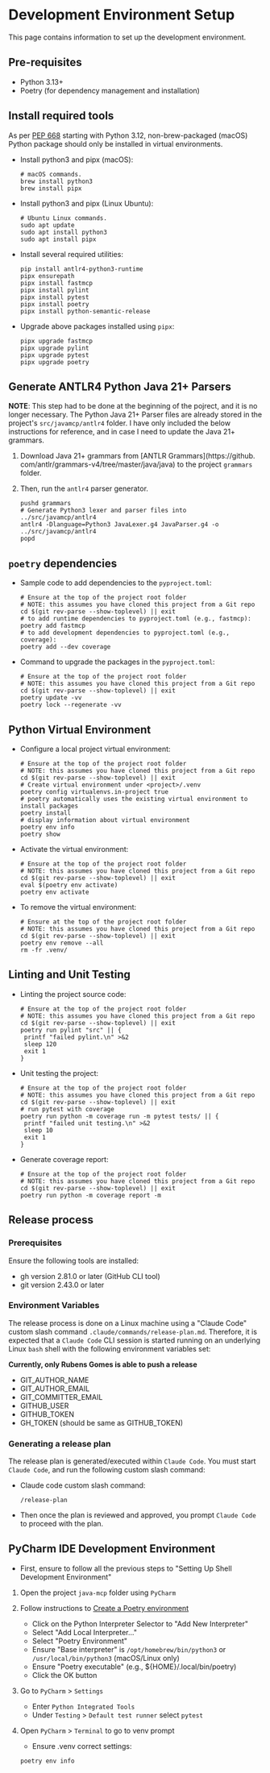 # Development Environment Setup

This page contains information to set up the development environment.

## Pre-requisites

- Python 3.13+
- Poetry (for dependency management and installation)

## Install required tools

As per [PEP 668](https://peps.python.org/pep-0668/) starting with Python 3.12,
non-brew-packaged (macOS) Python package should only be installed in
virtual environments.

- Install python3 and pipx (macOS):

    ```shell
    # macOS commands.
    brew install python3
    brew install pipx
    ```

- Install python3 and pipx (Linux Ubuntu):

    ```shell
    # Ubuntu Linux commands.
    sudo apt update
    sudo apt install python3
    sudo apt install pipx
    ```

- Install several required utilities:

    ```shell
    pip install antlr4-python3-runtime
    pipx ensurepath
    pipx install fastmcp
    pipx install pylint
    pipx install pytest
    pipx install poetry
    pipx install python-semantic-release
    ```

- Upgrade above packages installed using `pipx`:

    ```shell
    pipx upgrade fastmcp
    pipx upgrade pylint
    pipx upgrade pytest
    pipx upgrade poetry
    ```

## Generate ANTLR4 Python Java 21+ Parsers

**NOTE**: This step had to be done at the beginning of the pojrect, and it
is no longer necessary. The Python Java 21+ Parser files are already stored in
the project's `src/javamcp/antlr4` folder. I have only included the below
instructions for reference, and in case I need to update the Java 21+ grammars.

1. Download Java 21+ grammars from [ANTLR Grammars](https://github.
   com/antlr/grammars-v4/tree/master/java/java) to the project `grammars`
   folder.
2. Then, run the `antlr4` parser generator.

   ```shell
   pushd grammars
   # Generate Python3 lexer and parser files into ../src/javamcp/antlr4
   antlr4 -Dlanguage=Python3 JavaLexer.g4 JavaParser.g4 -o ../src/javamcp/antlr4
   popd
   ```

## `poetry` dependencies

- Sample code to add dependencies to the `pyproject.toml`:

    ```shell
    # Ensure at the top of the project root folder
    # NOTE: this assumes you have cloned this project from a Git repo
    cd $(git rev-parse --show-toplevel) || exit
    # to add runtime dependencies to pyproject.toml (e.g., fastmcp):
    poetry add fastmcp
    # to add development dependencies to pyproject.toml (e.g., coverage):
    poetry add --dev coverage
    ```

- Command to upgrade the packages in the `pyproject.toml`:

    ```shell
    # Ensure at the top of the project root folder
    # NOTE: this assumes you have cloned this project from a Git repo
    cd $(git rev-parse --show-toplevel) || exit
    poetry update -vv
    poetry lock --regenerate -vv
    ```

## Python Virtual Environment

- Configure a local project virtual environment:

    ```shell
    # Ensure at the top of the project root folder
    # NOTE: this assumes you have cloned this project from a Git repo
    cd $(git rev-parse --show-toplevel) || exit
    # Create virtual environment under <project>/.venv
    poetry config virtualenvs.in-project true
    # poetry automatically uses the existing virtual environment to install packages
    poetry install
    # display information about virtual environment 
    poetry env info
    poetry show
    ```

- Activate the virtual environment:

    ```shell
    # Ensure at the top of the project root folder
    # NOTE: this assumes you have cloned this project from a Git repo
    cd $(git rev-parse --show-toplevel) || exit
    eval $(poetry env activate)
    poetry env activate
    ```

- To remove the virtual environment:

    ```shell
    # Ensure at the top of the project root folder
    # NOTE: this assumes you have cloned this project from a Git repo
    cd $(git rev-parse --show-toplevel) || exit
    poetry env remove --all
    rm -fr .venv/
    ```

## Linting and Unit Testing

- Linting the project source code:

    ```shell
    # Ensure at the top of the project root folder
    # NOTE: this assumes you have cloned this project from a Git repo
    cd $(git rev-parse --show-toplevel) || exit
    poetry run pylint "src" || {
     printf "failed pylint.\n" >&2
     sleep 120
     exit 1
    }
    ```

- Unit testing the project:

    ```shell
    # Ensure at the top of the project root folder
    # NOTE: this assumes you have cloned this project from a Git repo
    cd $(git rev-parse --show-toplevel) || exit
    # run pytest with coverage
    poetry run python -m coverage run -m pytest tests/ || {
     printf "failed unit testing.\n" >&2
     sleep 10
     exit 1
    }
    ```

- Generate coverage report:

    ```shell
    # Ensure at the top of the project root folder
    # NOTE: this assumes you have cloned this project from a Git repo
    cd $(git rev-parse --show-toplevel) || exit
    poetry run python -m coverage report -m
    ```

## Release process

### Prerequisites

Ensure the following tools are installed:

- gh version 2.81.0 or later (GitHub CLI tool)
- git version 2.43.0 or later

### Environment Variables

The release process is done on a Linux machine using a "Claude Code" custom
slash command `.claude/commands/release-plan.md`. Therefore, it is expected
that a `Claude Code` CLI session is started running on an underlying Linux
`bash` shell with the following environment variables set:

**Currently, only Rubens Gomes is able to push a release**

- GIT_AUTHOR_NAME
- GIT_AUTHOR_EMAIL
- GIT_COMMITTER_EMAIL
- GITHUB_USER
- GITHUB_TOKEN
- GH_TOKEN (should be same as GITHUB_TOKEN)

### Generating a release plan

The release plan is generated/executed within `Claude Code`. You must
start `Claude Code`, and run the following custom slash command:

- Claude code custom slash command:

    ```text
    /release-plan
    ```

- Then once the plan is reviewed and approved, you prompt `Claude Code` to
  proceed with the plan.

## PyCharm IDE Development Environment

- First, ensure to follow all the previous steps to "Setting Up Shell
  Development Environment"

1. Open the project `java-mcp` folder using `PyCharm`
2. Follow instructions
   to [Create a Poetry environment](https://www.jetbrains.com/help/pycharm/poetry.html#poetry-env)
    - Click on the Python Interpreter Selector to "Add New Interpreter"
    - Select "Add Local Interpreter..."
    - Select "Poetry Environment"
    - Ensure "Base interpreter" is `/opt/homebrew/bin/python3` or
      `/usr/local/bin/python3` (macOS/Linux only)
    - Ensure "Poetry executable" (e.g., ${HOME}/.local/bin/poetry)
    - Click the OK button
3. Go to `PyCharm` > `Settings`
    - Enter `Python Integrated Tools`
    - Under `Testing` > `Default test runner` select `pytest`
4. Open `PyCharm` > `Terminal` to go to venv prompt
    - Ensure .venv correct settings:

    ```shell
    poetry env info
    ```
